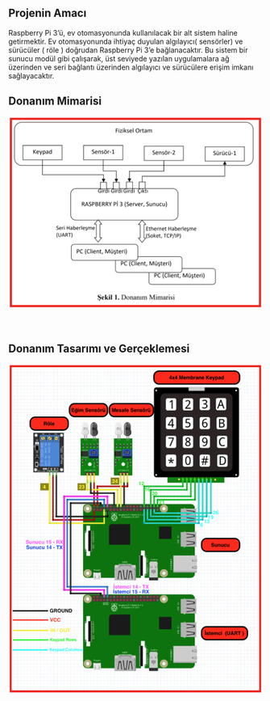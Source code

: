 ## Projenin Amacı
Raspberry Pi 3’ü, ev otomasyonunda kullanılacak bir alt sistem haline getirmektir. Ev otomasyonunda ihtiyaç duyulan algılayıcı( sensörler) ve sürücüler ( röle ) doğrudan Raspberry Pi 3’e bağlanacaktır. Bu sistem bir sunucu modül gibi çalışarak, üst seviyede yazılan uygulamalara ağ üzerinden ve seri bağlantı üzerinden algılayıcı ve sürücülere erişim imkanı sağlayacaktır.

## Donanım Mimarisi
![DonanımMimarisi](Photos/DonanımMimarisi.png)<br><br><br>

## Donanım Tasarımı ve Gerçeklemesi
![DonanımTasarımıVeGerçeklemesi](Photos/DonanımGerceklemesi.png)<br><br><br>
